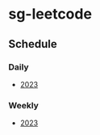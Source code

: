 # sg-leetcode

## Schedule

### Daily 
- [2023](plan/2023/daily.md)

### Weekly 
- [2023](plan/2023/weekly.md)

